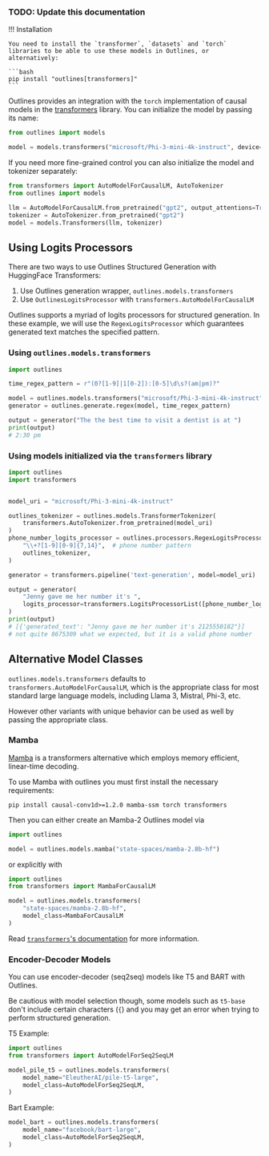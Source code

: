### TODO: Update this documentation

!!! Installation

    You need to install the `transformer`, `datasets` and `torch` libraries to be able to use these models in Outlines, or alternatively:

    ```bash
    pip install "outlines[transformers]"
    ```


Outlines provides an integration with the `torch` implementation of causal models in the [transformers][transformers] library. You can initialize the model by passing its name:

```python
from outlines import models

model = models.transformers("microsoft/Phi-3-mini-4k-instruct", device="cuda")
```

If you need more fine-grained control you can also initialize the model and tokenizer separately:


```python
from transformers import AutoModelForCausalLM, AutoTokenizer
from outlines import models

llm = AutoModelForCausalLM.from_pretrained("gpt2", output_attentions=True)
tokenizer = AutoTokenizer.from_pretrained("gpt2")
model = models.Transformers(llm, tokenizer)
```

## Using Logits Processors

There are two ways to use Outlines Structured Generation with HuggingFace Transformers:

1. Use Outlines generation wrapper, `outlines.models.transformers`
2. Use `OutlinesLogitsProcessor` with `transformers.AutoModelForCausalLM`

Outlines supports a myriad of logits processors for structured generation. In these example, we will use the `RegexLogitsProcessor` which guarantees generated text matches the specified pattern.

### Using `outlines.models.transformers`

```python
import outlines

time_regex_pattern = r"(0?[1-9]|1[0-2]):[0-5]\d\s?(am|pm)?"

model = outlines.models.transformers("microsoft/Phi-3-mini-4k-instruct", device="cuda")
generator = outlines.generate.regex(model, time_regex_pattern)

output = generator("The the best time to visit a dentist is at ")
print(output)
# 2:30 pm
```

### Using models initialized via the `transformers`  library

```python
import outlines
import transformers


model_uri = "microsoft/Phi-3-mini-4k-instruct"

outlines_tokenizer = outlines.models.TransformerTokenizer(
    transformers.AutoTokenizer.from_pretrained(model_uri)
)
phone_number_logits_processor = outlines.processors.RegexLogitsProcessor(
    "\\+?[1-9][0-9]{7,14}",  # phone number pattern
    outlines_tokenizer,
)

generator = transformers.pipeline('text-generation', model=model_uri)

output = generator(
    "Jenny gave me her number it's ",
	logits_processor=transformers.LogitsProcessorList([phone_number_logits_processor])
)
print(output)
# [{'generated_text': "Jenny gave me her number it's 2125550182"}]
# not quite 8675309 what we expected, but it is a valid phone number
```

[transformers]: https://github.com/huggingface/transformers


## Alternative Model Classes

`outlines.models.transformers` defaults to `transformers.AutoModelForCausalLM`, which is the appropriate class for most standard large language models, including Llama 3, Mistral, Phi-3, etc.

However other variants with unique behavior can be used as well by passing the appropriate class.

### Mamba

[Mamba](https://github.com/state-spaces/mamba) is a transformers alternative which employs memory efficient, linear-time decoding.

To use Mamba with outlines you must first install the necessary requirements:
```
pip install causal-conv1d>=1.2.0 mamba-ssm torch transformers
```

Then you can either create an Mamba-2 Outlines model via
```python
import outlines

model = outlines.models.mamba("state-spaces/mamba-2.8b-hf")
```

or explicitly with
```python
import outlines
from transformers import MambaForCausalLM

model = outlines.models.transformers(
    "state-spaces/mamba-2.8b-hf",
    model_class=MambaForCausalLM
)
```



Read [`transformers`'s documentation](https://huggingface.co/docs/transformers/en/model_doc/mamba) for more information.

### Encoder-Decoder Models

You can use encoder-decoder (seq2seq) models like T5 and BART with Outlines.

Be cautious with model selection though, some models such as `t5-base` don't include certain characters (`{`) and you may get an error when trying to perform structured generation.

T5 Example:
```python
import outlines
from transformers import AutoModelForSeq2SeqLM

model_pile_t5 = outlines.models.transformers(
    model_name="EleutherAI/pile-t5-large",
    model_class=AutoModelForSeq2SeqLM,
)
```

Bart Example:
```python
model_bart = outlines.models.transformers(
    model_name="facebook/bart-large",
    model_class=AutoModelForSeq2SeqLM,
)
```

